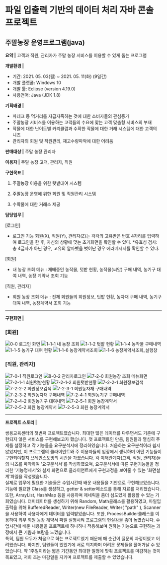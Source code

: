 # 파일 입출력 기반의 데이터 처리 자바 콘솔 프로젝트
## 주말농장 운영프로그램(java)

**요약 |**
고객과 직원, 관리자가 주말 농장 서비스를 이용할 수 있게 돕는 프로그램

**개발환경 |**
- 기간: 2021. 05. 03(월) ~ 2021. 05. 11(화) (9일간)
- 개발 플랫폼: Windows 10
- 개발 툴: Eclipse (version 4.19.0)
- 사용언어: Java (JDK 1.8)

**기획배경 |**
- 파테크 등 먹거리를 자급자족하는 것에 대한 소비자들의 관심증가
- 주말농장 서비스를 이용하는 고객들의 수요에 맞는 고객 맞춤형 서비스의 부재
- 작물에 대한 난이도별 커리큘럼과 수확한 작물에 대한 거래 시스템에 대한 고객의 니즈
- 관리자의 회원 및 직원관리, 재고수량파악에 대한 어려움

**판매대상 |**
주말 농장 관리자

**이용자 |**
주말 농장 고객, 관리자, 직원

**구현목표 |**
1. 주말농장 이용을 위한 텃밭대여 시스템

2. 주말농장 운영에 위한 회원 및 직원관리 시스템

3. 수확물에 대한 거래소 제공

**담당업무 |**

[로그인]
- 로그인 기능	회원(X), 직원(Y), 관리자(Z)는
각각의 고유받은 번호 4자리를 입력하여 로그인을 한 후,
자신의 상황에 맞는 초기화면을 확인할 수 있다.
*유효성 검사: 총 4글자가 아닌 경우,
고유의 알파벳을 벗어난 경우 에러메시지를 확인할 수 있다.

[회원]
- 내 농장 조회 메뉴 : 재배중인 농작물, 텃밭 현황, 농작물(씨앗) 구매 내역,
농기구 대여 내역, 농장 계약서 조회 기능

[직원, 관리자]
- 회원 농장 조회 메뉴	: 전체 회원들의 회원정보, 텃밭 현황, 농자재 구매 내역,
농기구 대여 내역, 농장계약서 조회 기능

***

**구현화면 |**

### [회원]

![0-0  로그인 화면](https://user-images.githubusercontent.com/76515187/129557191-c5bb08e5-a4c4-4113-9841-da856510893e.PNG)
![1-1-1  내 농장 조회](https://user-images.githubusercontent.com/76515187/129557231-35ab7970-aecd-41f2-afd1-13b677b2e11a.png)
![1-1-2  텃밭 현황](https://user-images.githubusercontent.com/76515187/129557234-eecde9fc-ab5f-4ae8-9d00-189ae1398ec6.png)
![1-1-4  농작물 구매내역](https://user-images.githubusercontent.com/76515187/129557237-8268658c-3bb2-46d6-9d36-e0fb2f168a83.png)
![1-1-5  농기구 대여 현황](https://user-images.githubusercontent.com/76515187/129557238-bf2c0683-dc67-4f92-816e-6469bcae3191.png)
![1-1-6  농장계약서조회](https://user-images.githubusercontent.com/76515187/129557239-f3173942-dc64-418a-a66a-43cbfe8575e7.png)
![1-1-6  농장계약서조회_실행창](https://user-images.githubusercontent.com/76515187/129557240-fe8d5769-721d-4ac9-8364-958a20c9ed79.png)

### [직원, 관리자]

![7-0-1 직원로그인](https://user-images.githubusercontent.com/76515187/129557243-a3b51061-d0c7-4beb-8a30-263baf0c39db.png)
![8-0-2 관리자로그인](https://user-images.githubusercontent.com/76515187/129557266-d0c2df43-1ff2-42eb-a447-9c7527741abb.png)
![7-2-0 회원농장 조회 메뉴화면](https://user-images.githubusercontent.com/76515187/129557244-0e8e7f79-f583-42cf-9d2e-956b9556f629.png)
![7-2-1-1  회원텃밭현황](https://user-images.githubusercontent.com/76515187/129557245-e0ca3f70-e2d6-4c21-a23d-c5251f0da53a.png)
![7-2-1-2  회원텃밭현황](https://user-images.githubusercontent.com/76515187/129557246-ea4e2c13-9ba9-429f-973a-2aadee12c78c.png)
![7-2-2-1 회원정보검색](https://user-images.githubusercontent.com/76515187/129557247-badceda1-eac8-4a02-9692-bb3a55e8bc8d.png)
![7-2-2-2 회원정보검색](https://user-images.githubusercontent.com/76515187/129557252-787b4bc3-6073-4dbe-bb97-12ac105596cd.png)
![7-2-3-1 회원농자재 구매내역](https://user-images.githubusercontent.com/76515187/129557253-673e5ea7-980b-49d3-9bb4-5b522fa132c2.png)
![7-2-3-2 회원농자재 구매내역](https://user-images.githubusercontent.com/76515187/129557254-13526693-2910-4eac-aea1-804900278fd9.png)
![7-2-4-1 회원농기구 구매내역](https://user-images.githubusercontent.com/76515187/129557256-2511cd72-6f21-4fbb-a7e8-59a368247dda.png)
![7-2-4-2 회원농기구 대여내역](https://user-images.githubusercontent.com/76515187/129557257-d31a3f9f-3f1e-4fda-8a24-93f6a72fa206.png)
![7-2-5-1 회원 농장계약서](https://user-images.githubusercontent.com/76515187/129557258-61b173ba-77bb-4314-ba7d-2a87b808e04a.png)
![7-2-5-2 회원 농장계약서](https://user-images.githubusercontent.com/76515187/129557260-01937aa8-ac4d-44b1-b7c7-092e13c9e5c9.png)
![7-2-5-3 회원 농장계약서](https://user-images.githubusercontent.com/76515187/129557263-289429d6-2627-4123-982b-391c9a069c5d.png)

***

**프로젝트 스토리 |**

쌍용교육센터의 첫번째 프로젝트였습니다. 최대한 많은 데이터를 다루면서도 기존에 구현되지 않은 서비스를 구현해보고자 했습니다. 
첫 프로젝트인 만큼, 팀원들과 열심히 주제를 설정하고 각 기능들을 요구분석서에 정리하였습니다. 
처음하는 요구분석이라 쉽지 않았지만, 이 프로그램의 클라이언트와 주 이용자들의 입장에서 생각하며 어떤 기능들이 구현되야할지 브레인스토밍의 시간을 가졌습니다. 
각 이해관계자(고객, 직원, 관리자)들의 니즈를 파악하여 '요구분석서'를 작성하였으며, 요구분석서에 따른 구현기능들을 정리한 '기능명세서'와 실제 화면으로 클라이언트에게 구현과정을 보여줄 수 있는 '화면설계'파일을 작성했습니다.
<br>
실제로 업무에 필요한 기술들은 수업시간때 배운 내용들을 기반으로 구현해보았습니다. 기능에 필요한 Class를 생성하고, getter & setter메소드를 통해 자료를 처리했습니다. 또한, ArrayList<T>, HashMap<T> 등을 사용하며 제네릭을 좀더 심도있게 활용할 수 있는 기회였습니다.	더미데이터를 생성하기 위해 Random, Math클래스를 활용하였고, 파일입출력을 위해 BufferedReader, Writer(new FileReader, Writer( "path" ), Scanner을 사용하여 사용자에게 데이터를 입력받았습니다. 또한, ProcessBuilder클래스를 이용하여 외부 회원 농장 계약서 파일 실행시켜 프로그램의 현실감을 좀더 높였습니다. 수업시간에 배운 내용들을 프로젝트에 하나하나 적용해보며 원하는 기능으로 구현하는 과정에서 큰 기쁨과 보람을 느꼈습니다. 
<br>
특히, 팀원 모두가 처음으로 하는 프로젝트였기 때문에 매 순간이 질문의 과정이였고 어려웠습니다. 
하지만, 팀원들이 있었기에 서로 의지하며 어려운 문제들을 풀어가날 수 있었습니다. 약 1주일이라는 짧은 기간동안 최대한 일정에 맞춰 프로젝트를 마감하는 것이 목표였고, 저희 조는 마감일을 지키며 프로젝트를 제출할 수 있었습니다.
